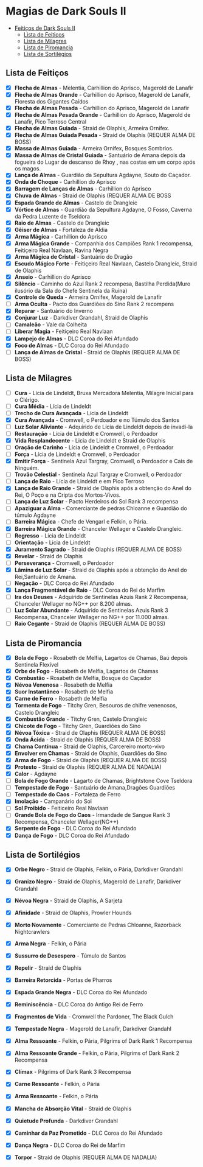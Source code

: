 
# Magias de Dark Souls II

<!-- TOC -->
- [Feitiços de Dark Souls II](#feitiços-de-dark-souls-ii)
  - [Lista de Feitiços](#lista-de-feitiços)
  - [Lista de Milagres](#lista-de-milagres)
  - [Lista de Piromancia](#lista-de-piromancia)
  - [Lista de Sortilégios](#lista-de-sortilégios)
<!-- /TOC -->

## Lista de Feitiços

- [x] **Flecha de Almas** - Melentia, Carhillion do Aprisco, Magerold de Lanafir
- [x] **Flecha de Almas Grande** - Carhillion do Aprisco, Magerold de Lanafir, Floresta dos Gigantes Caídos
- [x] **Flecha de Almas Pesada** - Carhillion do Aprisco, Magerold de Lanafir
- [x] **Flecha de Almas Pesada Grande** - Carhillion do Aprisco, Magerold de Lanafir, Pico Terroso Central
- [x] **Flecha de Almas Guiada** - Straid de Olaphis, Armeira Ornifex.
- [x] **Flecha de Almas Guiada Pesada** - Straid de Olaphis (REQUER ALMA DE BOSS)
- [x] **Massa de Almas Guiada** - Armeira Ornifex, Bosques Sombrios.	
- [x] **Massa de Almas de Cristal Guiada** - Santuário de Amana depois da fogueira do Lugar de descanso de Rhoy , nas costas em um corpo após os magos.
- [x] **Lança de Almas** - Guardião da Sepultura Agdayne, Souto do Caçador.
- [x] **Onda de Choque** - Carhillion do Aprisco
- [x] **Barragem de Lanças de Almas** - Carhillion do Aprisco
- [x] **Chuva de Almas** - Straid de Olaphis (REQUER ALMA DE BOSS
- [x] **Espada Grande de Almas** - Castelo de Drangleic
- [x] **Vórtice de Almas** - Guardião da Sepultura Agdayne, O Fosso, Caverna da Pedra Luzente de Tseldora
- [x] **Raio de Almas** - Castelo de Drangleic
- [x] **Gêiser de Almas** - Fortaleza de Aldia
- [x] **Arma Mágica** - Carhillion do Aprisco
- [x] **Arma Mágica Grande** - Companhia dos Campiões Rank 1 recompensa, Feitiçeiro Real Navlaan, Ravina Negra
- [x] **Arma Mágica de Cristal** - Santuário do Dragão
- [x] **Escudo Mágico Forte** - Feitiçeiro Real Navlaan, Castelo Drangleic, Straid de Olaphis
- [x] **Anseio** - Carhillion do Aprisco
- [x] **Silêncio** - Caminho do  Azul Rank 2 recompesa, Bastilha Perdida(Muro ilusório da Sala do Chefe Sentinela da Ruína)
- [x] **Controle de Queda** - Armeira Ornifex, Magerold de Lanafir
- [ ] **Arma Oculta** - Pacto dos Guardiões do Sino Rank 2 recompens
- [x]  **Reparar** - Santuário do Inverno
- [x] **Conjurar Luz** - Darkdiver Grandahl, Straid de Olaphis
- [ ] **Camaleão** - Vale da Colheita
- [ ] **Liberar Magia** - Feitiçeiro Real Navlaan
- [x] **Lampejo de Almas** -  DLC Coroa do Rei Afundado
- [x] **Foco de Almas** -  DLC Coroa do Rei Afundado
- [ ] **Lança de Almas de Cristal** - Straid de Olaphis (REQUER ALMA DE BOSS)

## Lista de Milagres

- [ ] **Cura** - Lícia de Lindeldt, Bruxa Mercadora Melentia, Milagre Inicial para o Clérigo.
- [ ] **Cura Média** - Lícia de Lindeldt
- [ ] **Trecho de Cura Avançada** - Lícia de Lindeldt
- [x] **Cura Avançada** - Cromwell, o Perdoador e no Túmulo dos Santos
- [ ] **Luz Solar Aliviante** - Adquirido de Lícia de Lindeldt depois de invadi-la
- [ ] **Restauração** - Lícia de Lindeldt e Cromwell, o Perdoador
- [x] **Vida Resplandecente** -  Licia de Lindeldt e Straid de Olaphis
- [ ] **Oração de Carinho** - Lícia de Lindeldt e Cromwell, o Perdoador
- [ ] **Força** - Lícia de Lindeldt e Cromwell, o Perdoador
- [x] **Emitir Força** - Sentinela Azul Targray, Cromwell, o Perdoador e Cais de Ninguém.
- [ ] **Trovão Celestial** - Sentinela Azul Targray e Cromwell, o Perdoador
- [ ] **Lança de Raio** - Licia de Lindeldt e em Pico Terroso
- [x] **Lança de Raio Grande** - Straid de Olaphis após a obtenção do Anel do Rei, O Poço e na Cripta dos Mortos-Vivos.
- [ ] **Lança de Luz Solar** - Pacto Herdeiros do Sol Rank 3 recompensa
- [ ] **Apaziguar a Alma** - Comerciante de pedras Chloanne e Guardião do túmulo Agdayne
- [ ] **Barreira Mágica** - Chefe de Vengarl e Felkin, o Pária.
- [x] **Barreira Mágica Grande** - Chanceler Wellager e Castelo Drangleic.
- [ ] **Regresso** - Licia de Lindeldt 
- [ ] **Orientação** - Licia de Lindeldt 
- [x] **Juramento Sagrado** - Straid de Olaphis (REQUER ALMA DE BOSS)
- [x] **Revelar** - Straid de Olaphis
- [ ] **Perseverança** - Cromwell, o Perdoador
- [x] **Lâmina de Luz Solar** - Straid de Olaphis após a obtenção do Anel do Rei,Santuário de Amana.
- [ ] **Negação** - DLC Coroa do Rei Afundado
- [x] **Lança Fragmentável de Raio** - DLC Coroa do Rei do Marfim
- [ ] **Ira dos Deuses** - Adquirido de Sentinelas Azuis Rank 2 Recompensa, Chanceler Wellager no NG++ por 8.200 almas.
- [ ] **Luz Solar Abundante** - Adquirido de Sentinelas Azuis Rank 3 Recompensa, Chanceler Wellager no NG++ por 11.000 almas.
- [ ] **Raio Cegante** - Straid de Olaphis (REQUER ALMA DE BOSS)

## Lista de Piromancia

- [x] **Bola de Fogo** - Rosabeth de Melfia, Lagartos de Chamas, Baú depois Sentinela Flexível
- [x] **Orbe de Fogo** - Rosabeth de Melfia, Lagartos de Chamas
- [x] **Combustão** - Rosabeth de Melfia, Bosque do Caçador
- [x] **Névoa Venenosa** - Rosabeth de Melfia
- [x] **Suor Instantâneo** - Rosabeth de Melfia
- [x] **Carne de Ferro** - Rosabeth de Melfia
- [x] **Tormenta de Fogo** - Titchy Gren, Besouros de chifre venenosos, Castelo Drangleic
- [x] **Combustão Grande** - Titchy Gren, Castelo Drangleic
- [x] **Chicote de Fogo** - Titchy Gren, Guardiões do Sino
- [x] **Névoa Tóxica** - Straid de Olaphis (REQUER ALMA DE BOSS)
- [x] **Onda Ácida** - Straid de Olaphis (REQUER ALMA DE BOSS)
- [x] **Chama Contínua** - Straid de Olaphis, Carcereiro morto-vivo
- [x] **Envolver em Chamas** - Straid de Olaphis, Guardiões do Sino
- [x] **Arma de Fogo** - Straid de Olaphis (REQUER ALMA DE BOSS)
- [x] **Protesto** - Straid de Olaphis (REQUER ALMA DE NADALIA)
- [x] **Calor** - Agdayne
- [ ] **Bola de Fogo Grande** - Lagarto de Chamas, Brightstone Cove Tseldora
- [ ] **Tempestade de Fogo** - Santuário de Amana,Dragões Guardiões
- [ ] **Tempestade do Caos** - Fortaleza de Ferro
- [x] **Imolação** - Campanário do Sol
- [ ] **Sol Proibido** - Feiticeiro Real Navlaan
- [ ] **Grande Bola de Fogo do Caos** - Irmandade de Sangue Rank 3 Recompensa, Chanceler Wellager(NG++)
- [x] **Serpente de Fogo** - DLC Coroa do Rei Afundado
- [x] **Dança de Fogo** - DLC Coroa do Rei Afundado

## Lista de Sortilégios

- [x] **Orbe Negro** - Straid de Olaphis, Felkin, o Pária, Darkdiver Grandahl
- [x] **Granizo Negro** - Straid de Olaphis, Magerold de Lanafir, Darkdiver Grandahl
- [x] **Névoa Negra** - Straid de Olaphis, A Sarjeta
- [x] **Afinidade** - Straid de Olaphis, Prowler Hounds
- [x] **Morto Novamente** - Comerciante de Pedras Chloanne, Razorback Nightcrawlers
- [x] **Arma Negra** - Felkin, o Pária
- [x] **Sussurro de Desespero** - Túmulo de Santos
- [x] **Repelir** - Straid de Olaphis
- [x] **Barreira Retorcida** - Portas de Pharros
- [x] **Espada Grande Negra** - DLC Coroa do Rei Afundado
- [x] **Reminiscência** - DLC Coroa do Antigo Rei de Ferro
- [x] **Fragmentos de Vida** - Cromwell the Pardoner, The Black Gulch
- [x] **Tempestade Negra** - Magerold de Lanafir, Darkdiver Grandahl
- [x] **Alma Ressoante** - Felkin, o Pária, Pilgrims of Dark Rank 1 Recompensa
- [x] **Alma Ressoante Grande** - Felkin, o Pária, Pilgrims of Dark Rank 2 Recompensa
- [x] **Clímax** - Pilgrims of Dark Rank 3 Recompensa
- [x] **Carne Ressoante** - Felkin, o Pária
- [x] **Arma Ressoante** - Felkin, o Pária
- [x] **Mancha de Absorção Vital** - Straid de Olaphis
- [x] **Quietude Profunda** - Darkdiver Grandahl
- [x] **Caminhar da Paz Prometido** - DLC Coroa do Rei Afundado
- [x] **Dança Negra** - DLC Coroa do Rei de Marfim
- [x] **Torpor** - Straid de Olaphis (REQUER ALMA DE NADALIA)

